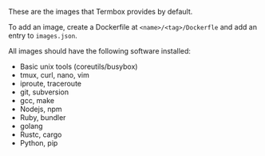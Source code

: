 These are the images that Termbox provides by default.

To add an image, create a Dockerfile at `<name>/<tag>/Dockerfle` and add an
entry to `images.json`.

All images should have the following software installed:

* Basic unix tools (coreutils/busybox)
* tmux, curl, nano, vim
* iproute, traceroute
* git, subversion
* gcc, make
* Nodejs, npm
* Ruby, bundler
* golang
* Rustc, cargo
* Python, pip
